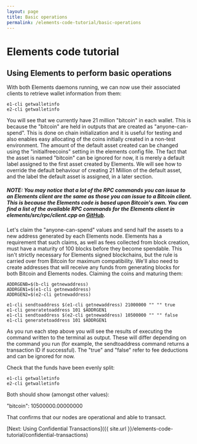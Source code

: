 ```yaml
---
layout: page
title: Basic operations
permalink: /elements-code-tutorial/basic-operations
---
```


# Elements code tutorial

## Using Elements to perform basic operations

With both Elements daemons running, we can now use their associated clients to retrieve wallet information from them:

~~~~
e1-cli getwalletinfo
e2-cli getwalletinfo
~~~~

You will see that we currently have 21 million "bitcoin" in each wallet. This is because the "bitcoin" are held in outputs that are created as "anyone-can-spend". This is done on chain initialization and it is useful for testing and also enables easy allocating of the coins initially created in a non-test environment. The amount of the default asset created can be changed using the "initialfreecoins" setting in the elements config file. The fact that the asset is named "bitcoin" can be ignored for now, it is merely a default label assigned to the first asset created by Elements. We will see how to override the default behaviour of creating 21 Million of the default asset, and the label the default asset is assigned, in a later section.

##### NOTE: You may notice that a lot of the RPC commands you can issue to an Elements client are the same as those you can issue to a Bitcoin client. This is because the Elements code is based upon Bitcoin's own. You can find a list of the available RPC commands for the Elements client in elements/src/rpc/client.cpp on [GitHub](https://github.com/ElementsProject/elements).

Let's claim the "anyone-can-spend" values and send half the assets to a new address generated by each Elements node. Elements has a requirement that such claims, as well as fees collected from block creation, must have a maturity of 100 blocks before they become spendable. This isn't strictly necessary for Elements signed blockchains, but the rule is carried over from Bitcoin for maximum compatibility. We'll also need to create addresses that will receive any funds from generating blocks for both Bitcoin and Elements nodes. Claiming the coins and maturing them:

~~~~
ADDRGENB=$(b-cli getnewaddress)
ADDRGEN1=$(e1-cli getnewaddress)
ADDRGEN2=$(e2-cli getnewaddress)

e1-cli sendtoaddress $(e1-cli getnewaddress) 21000000 "" "" true
e1-cli generatetoaddress 101 $ADDRGEN1
e1-cli sendtoaddress $(e2-cli getnewaddress) 10500000 "" "" false
e1-cli generatetoaddress 101 $ADDRGEN1
~~~~

As you run each step above you will see the results of executing the command written to the terminal as output. These will differ depending on the command you run (for example, the sendtoaddress command returns a transaction ID if successful). The "true" and "false" refer to fee deductions and can be ignored for now.

Check that the funds have been evenly split:

~~~~
e1-cli getwalletinfo
e2-cli getwalletinfo
~~~~

Both should show (amongst other values):

<div class="console-output">"bitcoin": 10500000.00000000</div>

That confirms that our nodes are operational and able to transact.

[Next: Using Confidential Transactions]({{ site.url }}/elements-code-tutorial/confidential-transactions)


